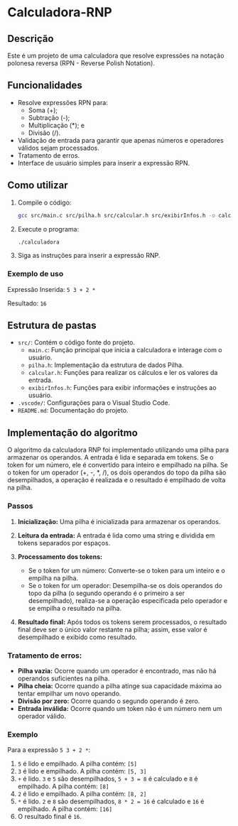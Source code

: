 # Calculadora-RNP

## Descrição

Este é um projeto de uma calculadora que resolve expressões na notação polonesa reversa (RPN - Reverse Polish Notation).

## Funcionalidades

- Resolve expressões RPN para: 
    - Soma (+);
    - Subtração (-);
    - Multiplicação (*); e
    - Divisão (/).
- Validação de entrada para garantir que apenas números e operadores válidos sejam processados.
- Tratamento de erros.
- Interface de usuário simples para inserir a expressão RPN.

## Como utilizar

1.  Compile o código:

    ```bash
    gcc src/main.c src/pilha.h src/calcular.h src/exibirInfos.h -o calculadora
    ```
2.  Execute o programa:

    ```bash
    ./calculadora
    ```
3.  Siga as instruções para inserir a expressão RNP.

### Exemplo de uso
Expressão Inserida: `5 3 + 2 *`

Resultado: `16`


## Estrutura de pastas

-   `src/`: Contém o código fonte do projeto.
    -   `main.c`: Função principal que inicia a calculadora e interage com o usuário.
    -   `pilha.h`: Implementação da estrutura de dados Pilha.
    -   `calcular.h`: Funções para realizar os cálculos e ler os valores da entrada.
    -   `exibirInfos.h`: Funções para exibir informações e instruções ao usuário.
-   `.vscode/`: Configurações para o Visual Studio Code.
-   `README.md`: Documentação do projeto.

## Implementação do algoritmo

O algoritmo da calculadora RNP foi implementado utilizando uma pilha para armazenar os operandos. A entrada é lida e separada em tokens. Se o token for um número, ele é convertido para inteiro e empilhado na pilha. Se o token for um operador (+, -, *, /), os dois operandos do topo da pilha são desempilhados, a operação é realizada e o resultado é empilhado de volta na pilha.

### Passos

1.  **Inicialização:** Uma pilha é inicializada para armazenar os operandos.

2.  **Leitura da entrada:** A entrada é lida como uma string e dividida em tokens separados por espaços.

3.  **Processamento dos tokens:**
    *   Se o token for um número: Converte-se o token para um inteiro e o empilha na pilha.
    *   Se o token for um operador: Desempilha-se os dois operandos do topo da pilha (o segundo operando é o primeiro a ser desempilhado), realiza-se a operação especificada pelo operador e se empilha o resultado na pilha.

4.  **Resultado final:** Após todos os tokens serem processados, o resultado final deve ser o único valor restante na pilha; assim, esse valor é desempilhado e exibido como resultado.

### Tratamento de erros:

*   **Pilha vazia:** Ocorre quando um operador é encontrado, mas não há operandos suficientes na pilha.
*   **Pilha cheia:** Ocorre quando a pilha atinge sua capacidade máxima ao tentar empilhar um novo operando.
*   **Divisão por zero:** Ocorre quando o segundo operando é zero.
*   **Entrada inválida:** Ocorre quando um token não é um número nem um operador válido.

### Exemplo

Para a expressão `5 3 + 2 *`:

1.  `5` é lido e empilhado. A pilha contém: `[5]`
2.  `3` é lido e empilhado. A pilha contém: `[5, 3]`
3.  `+` é lido. `3` e `5` são desempilhados, `5 + 3 = 8` é calculado e `8` é empilhado. A pilha contém: `[8]`
4.  `2` é lido e empilhado. A pilha contém: `[8, 2]`
5.  `*` é lido. `2` e `8` são desempilhados, `8 * 2 = 16` é calculado e `16` é empilhado. A pilha contém: `[16]`
6. O resultado final é `16`.

